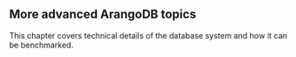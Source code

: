More advanced ArangoDB topics
-----------------------------

This chapter covers technical details of the database system and how it can
be benchmarked.
